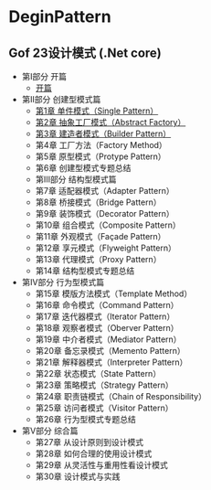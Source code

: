# DeginPattern

## Gof 23设计模式 (.Net core)

* 第Ⅰ部分 开篇
    * [开篇](开篇.md)
* 第Ⅱ部分 创建型模式篇
    * [第1章 单件模式（Single Pattern）](01-Singleton/README.md)
    * [第2章 抽象工厂模式（Abstract Factory）](02-AbstractFactory/README.md) 
    * [第3章 建造者模式（Builder Pattern）](03-Builder/README.md)
    * 第4章 工厂方法（Factory Method） 
    * 第5章 原型模式（Protype Pattern） 
    * 第6章 创建型模式专题总结 
    * 第Ⅲ部分 结构型模式篇 
    * 第7章 适配器模式（Adapter Pattern） 
    * 第8章 桥接模式（Bridge Pattern） 
    * 第9章 装饰模式（Decorator Pattern） 
    * 第10章 组合模式（Composite Pattern） 
    * 第11章 外观模式（Façade Pattern） 
    * 第12章 享元模式（Flyweight Pattern） 
    * 第13章 代理模式（Proxy Pattern） 
    * 第14章 结构型模式专题总结
* 第Ⅳ部分 行为型模式篇
    * 第15章 模版方法模式（Template Method）
    * 第16章 命令模式（Command Pattern）
    * 第17章 迭代器模式（Iterator Pattern）
    * 第18章 观察者模式（Oberver Pattern）
    * 第19章 中介者模式（Mediator Pattern）
    * 第20章 备忘录模式（Memento Pattern）
    * 第21章 解释器模式（Interpreter Pattern）
    * 第22章 状态模式（State Pattern）
    * 第23章 策略模式（Strategy Pattern）
    * 第24章 职责链模式（Chain of Responsibility）
    * 第25章 访问者模式（Visitor Pattern）
    * 第26章 行为型模式专题总结
* 第Ⅴ部分 综合篇 
    * 第27章 从设计原则到设计模式 
    * 第28章 如何合理的使用设计模式 
    * 第29章 从灵活性与重用性看设计模式 
    * 第30章 设计模式与实践
